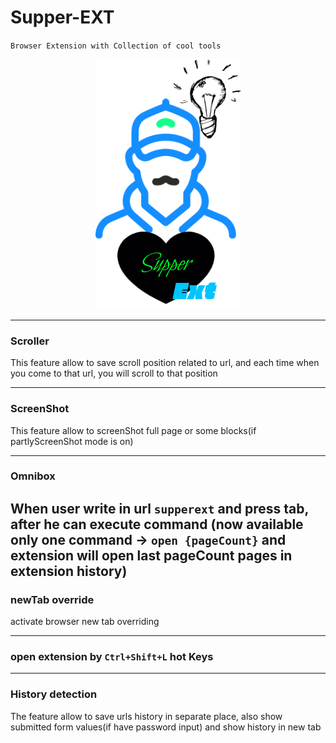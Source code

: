 # Supper-EXT
`Browser Extension with Collection of cool tools`

<p align="center">
  <img width="233" height="400" src="assets/icon.png">
</p>

---------------

### Scroller
This feature allow to save scroll position related to url,
 and each time when you come to that url,
you will scroll to that position

---------------

### ScreenShot
This feature allow to screenShot full page or some blocks(if partlyScreenShot mode is on)

---------------

### Omnibox
When user write in url `supperext` and press tab, after he can execute command
(now available only one command -> `open {pageCount}` and extension will open
 last pageCount pages in extension history)
---------------

### newTab override
activate browser new tab overriding 

---------------

### open extension by `Ctrl+Shift+L` hot Keys

---------------

### History detection
The feature allow to save urls history in separate place,
 also show submitted form values(if have password input)
and show history in new tab
